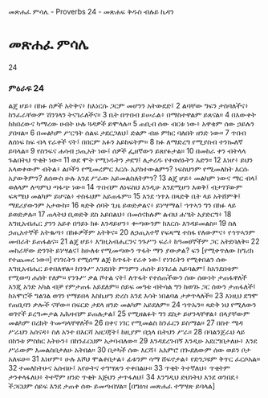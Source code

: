 ﻿
 መጽሐፈ ምሳሌ - Proverbs 24 - መጽሐፍ ቅዱስ ብሉይ ኪዳን
# መጽሐፈ ምሳሌ
24
### ምዕራፍ 24
 ልጄ ሆይ፥ በክፉ ሰዎች አትቅና፥ ከእነርሱ ጋርም መሆንን አትውደድ፤
2  ልባቸው ግፍን ታስባለችና፥ ከንፈራቸውም ሽንገላን ትናገራለችና።
3  ቤት በጥበብ ይሠራል፥ በማስተዋልም ይጸናል።
4  በእውቀት ከከበረውና ካማረው ሀብት ሁሉ ጓዳዎች ይሞላሉ።
5  ጠቢብ ሰው ብርቱ ነው፥ አዋቂም ሰው ኃይሉን ያበዛል።
6  በመልካም ሥርዓት ሰልፍ ታደርጋለህ፤ ድልም ብዙ ምክር ባለበት ዘንድ ነው።
7  ጥበብ ለሰነፍ ከፍ ብላ የራቀች ናት፤ በበርም አፉን አይከፍትም።
8  ክፉ ለማድረግ የሚያስብ ተንኰለኛ ይባላል።
9  የስንፍና ሐሳብ ኃጢአት ነው፤ ሰዎች ፌዘኛውን ይጸየፉታል።
10  በመከራ ቀን ብትላላ ጉልበትህ ጥቂት ነው።
11  ወደ ሞት የሚነዱትን ታደግ፤ ሊታረዱ የተወሰኑትን አድን።
12  እነሆ፥ ይህን አላወቀውም ብትል፥ ልቦችን የሚመረምር እርሱ አያስተውልምን? ነፍስህንም የሚመለከት እርሱ አያውቅምን? ለሰውስ ሁሉ እንደ ሥራው አይመልስለትምን?
13  ልጄ ሆይ፥ መልካም ነውና ማር ብላ፤ ወለላም ለጣምህ ጣፋጭ ነው።
14  ጥበብም ለነፍስህ እንዲሁ እንደሚሆን እወቅ፤ ብታገኘውም ፍጻሜህ መልካም ይሆናል፥ ተስፋህም አይጠፋም።
15  እንደ ኀጥእ በጻድቅ ቤት ላይ አትሸምቅ፤ ማደሪያውንም አታውክ።
16  ጻድቅ ሰባት ጊዜ ይወድቃልና፥ ይነሣማል፤ ኀጥኣን ግን በክፉ ላይ ይወድቃሉ።
17  ጠላትህ ቢወድቅ ደስ አይበልህ፥ በመሰናከሉም ልብህ ሐሤት አያድርግ፥
18  እግዚአብሔር ያንን አይቶ በዓይኑ ክፉ እንዳይሆን፥ ቍጣውንም ከእርሱ እንዳይመልስ።
19  ስለ ኃጢአተኞች አትቈጣ፥ በክፉዎችም አትቅና።
20  ለኃጢአተኛ የፍጻሜ ተስፋ የለውምና፥ የኅጥኣንም መብራት ይጠፋልና።
21  ልጄ ሆይ፥ እግዚአብሔርንና ንጉሥን ፍራ፥ ከዓመፀኞችም ጋር አትደባለቅ።
22  መከራቸው ድንገት ይነሣልና፤ ከሁለቱ የሚመጣውን ጥፋት ማን ያውቃል? ፍን [የሚቀጥለው ከግሪክ የተጨመረ ነው።] የነገሩትን የሚሰማ ልጅ ከጥፋት የራቀ ነው፤ የነገሩትን የሚቀበልን ሰው እግዚአብሔር ይቀበለዋል። ከንጉሥ አንደበት ምንምን ሐሰት ይነገራል አይባልም፤ ከአንደበቱም የሚወጣ ሐሰት የለም። የንጉሥ ቃል ሾተል ናት፤ ለጥፋት የተሰጠችውን ሰው ሰውነት ታጠፋዋለች እንጂ አንድ አካል ብቻ የምታጠፋ አይደለም። ሰይፍ መዓቱ ብትሳል ግን ከወገኑ ጋር ሰውን ታጠፋለች፤ ከአሞሮች ግልገል ወገን የማይበላ እስኪሆን ድረስ እንደ እሳት ነበልባል ታቃጥላለች።
23  እነዚህ ደግሞ የጠቢባን ቃሎች ናቸው። በፍርድ ታደላ ዘንድ መልካም አይደለም።
24  ኀጥኡን። ጻድቅ ነህ የሚለውን ወገኖች ይረግሙታል አሕዛብም ይጠሉታል፤
25  የሚዘልፉት ግን ደስታ ይሆንላቸዋል፥ በላያቸውም መልካም በረከት ትመጣላቸዋለች።
26  በቀና ነገር የሚመልስ ከንፈርን ይስማል።
27  በስተ ሜዳ ሥራህን አሰናዳ፥ ስለ አንተ በእርሻ አዘጋጃት፤ ከዚያም በኋላ ቤትህን ሥራ።
28  በባልንጀራህ ላይ በከንቱ ምስክር አትሁን፥ በከንፈርህም አታባብለው።
29  እንዳደረገብኝ እንዲሁ አደርግበታለሁ፥ እንደ ሥራውም እመልስበታለሁ አትበል።
30  በታካች ሰው እርሻ፥ አእምሮ በጐደለውም ሰው ወይን ቦታ አለፍሁ።
31  እነሆም፥ ሁሉ እሾህ ሞልቶበታል፥ ፊቱንም ሳማ ሸፍኖታል፥ የድንጋዩም ቅጥር ፈርሶአል።
32  ተመለከትሁና አሰብሁ፤ አየሁትና ተግሣጽን ተቀበልሁ።
33  ጥቂት ትተኛለህ፥ ጥቂትም ታንቀላፋለህ፥ ትተኛም ዘንድ ጥቂት እጅህን ታጥፋለህ፤
34  እንግዲህ ድህነትህ እንደ ወንበዴ፥ ችጋርህም ሰይፍ እንደ ታጠቀ ሰው ይመጣብሃል። [በግዕዝ መጽሐፈ ተግሣጽ ይባላል] 

